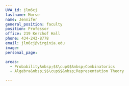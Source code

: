 ```yaml
---
UVA_id: jlm6cj
lastname: Morse
name: Jennifer
general_position: faculty
position: Professor
office: 219 Kerchof Hall
phone: 434-243-8778
email: jlm6cj@virginia.edu
image:
personal_page:

areas:
  - Probability&nbsp;$$\cup$$&nbsp;Combinatorics
  - Algebra&nbsp;$$\cup$$&nbsp;Representation Theory

---
```

